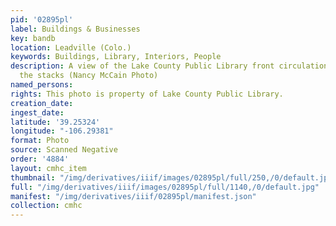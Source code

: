 ```yaml
---
pid: '02895pl'
label: Buildings & Businesses
key: bandb
location: Leadville (Colo.)
keywords: Buildings, Library, Interiors, People
description: A view of the Lake County Public Library front circulation desk through
  the stacks (Nancy McCain Photo)
named_persons: 
rights: This photo is property of Lake County Public Library.
creation_date: 
ingest_date: 
latitude: '39.25324'
longitude: "-106.29381"
format: Photo
source: Scanned Negative
order: '4884'
layout: cmhc_item
thumbnail: "/img/derivatives/iiif/images/02895pl/full/250,/0/default.jpg"
full: "/img/derivatives/iiif/images/02895pl/full/1140,/0/default.jpg"
manifest: "/img/derivatives/iiif/02895pl/manifest.json"
collection: cmhc
---
```


